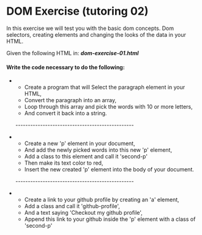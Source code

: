 <h1>DOM Exercise (tutoring 02)</h1>
<p>In this exercise we will test you with the basic dom concepts. Dom selectors, creating elements and changing the looks of the data in your HTML.
<p>Given the following HTML in: <i><strong>dom-exercise-01.html</strong></i></p>
<h4>Write the code necessary to do the following:</h4>
<ul>
    <li>
        <ul>
            <li>Create a program that will Select the paragraph element in your HTML,</li>
            <li>Convert the paragraph into an array,</li>
            <li>Loop through this array and pick the words with 10 or more letters,</li>
            <li>And convert it back into a string.</li>
        </ul>
    </li>
    <p>------------------------------------------------</p>
    <li>
        <ul>
            <li>Create a new 'p' element in your document,</li>
            <li>And add the newly picked words into this new 'p' element,</li>
            <li>Add a class to this element and call it 'second-p'</li>
            <li>Then make its text color to red,</li>
            <li>Insert the new created 'p' element into the body of your document.</li>
        </ul>
    </li>
    <p>------------------------------------------------</p>
    <li>
        <ul>
            <li>Create a link to your github profile by creating an 'a' element,</li>
            <li>Add a class and call it 'github-profile',</li>
            <li>And a text saying 'Checkout my github profile',</li>
            <li>Append this link to your github inside the 'p' element with a class of 'second-p'</li>
        </ul>
    </li>
</ul>